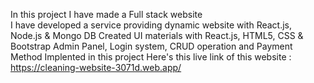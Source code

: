 In this project I have made a Full stack website  
I have developed a service providing dynamic website with React.js, Node.js & Mongo DB
Created UI materials with React.js, HTML5, CSS & Bootstrap
Admin Panel, Login system, CRUD operation and Payment Method Implented in this project
Here's this live link of this website : https://cleaning-website-3071d.web.app/

